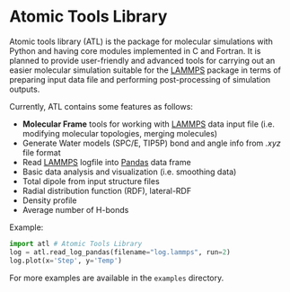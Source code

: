 # Atomic Tools Library
Atomic tools library (ATL) is the package for molecular simulations with Python and having core modules implemented in C and Fortran. It is planned to provide user-friendly and advanced tools for carrying out an easier molecular simulation suitable for the [LAMMPS][1] package in terms of preparing input data file and performing post-processing of simulation outputs.

Currently, ATL contains some features as follows:

* __Molecular Frame__ tools for working with [LAMMPS][1] data input file (i.e. modifying molecular topologies, merging molecules)
* Generate Water models (SPC/E, TIP5P) bond and angle info from *.xyz* file format
* Read [LAMMPS][1] logfile into [Pandas](https://pandas.pydata.org/) data frame
* Basic data analysis and visualization (i.e. smoothing data)
* Total dipole from input structure files
* Radial distribution function (RDF), lateral-RDF
* Density profile
* Average number of H-bonds

Example:
```python
import atl # Atomic Tools Library
log = atl.read_log_pandas(filename="log.lammps", run=2)
log.plot(x='Step', y='Temp')
```
For more examples are available in the `examples` directory.

[1]:(https://lammps.sandia.gov/)
